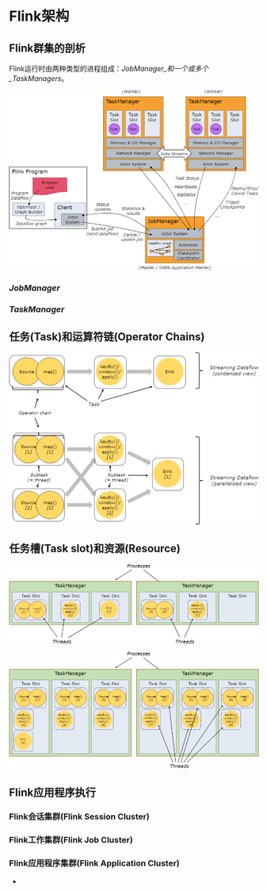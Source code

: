 # Flink架构

## Flink群集的剖析

 Flink运行时由两种类型的进程组成：_JobManager_和一个或多个_TaskManagers_。

![](../.gitbook/assets/image%20%2862%29.png)

### _JobManager_

### _TaskManager_

## **任务\(Task\)和运算符链\(Operator Chains\)**

![](../.gitbook/assets/image%20%2859%29.png)

## 任务槽\(Task slot\)和资源\(Resource\)

![](../.gitbook/assets/image%20%2861%29.png)

![](../.gitbook/assets/image%20%2860%29.png)

## Flink应用程序执行

### Flink会话集群\(Flink Session Cluster\)

### Flink工作集群\(Flink Job Cluster\)

### Flink应用程序集群\(Flink Application Cluster\)

* 
